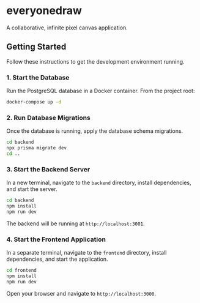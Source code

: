 # everyonedraw

A collaborative, infinite pixel canvas application.

## Getting Started

Follow these instructions to get the development environment running.

### 1. Start the Database

Run the PostgreSQL database in a Docker container. From the project root:

```bash
docker-compose up -d
```

### 2. Run Database Migrations

Once the database is running, apply the database schema migrations.

```bash
cd backend
npx prisma migrate dev
cd .. 
```

### 3. Start the Backend Server

In a new terminal, navigate to the `backend` directory, install dependencies, and start the server.

```bash
cd backend
npm install
npm run dev
```
The backend will be running at `http://localhost:3001`.

### 4. Start the Frontend Application

In a separate terminal, navigate to the `frontend` directory, install dependencies, and start the application.

```bash
cd frontend
npm install
npm run dev
```
Open your browser and navigate to `http://localhost:3000`.